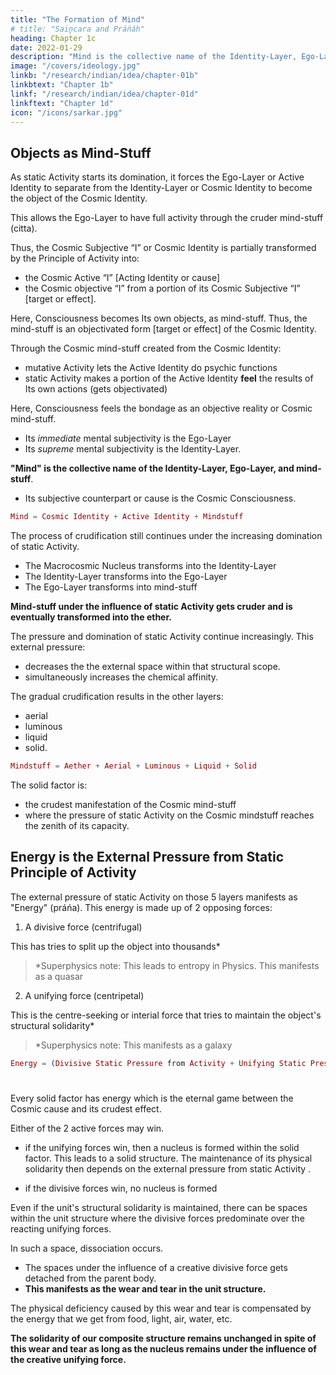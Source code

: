 ```yaml
---
title: "The Formation of Mind"
# title: "Saiṋcara and Práńáh"
heading: Chapter 1c
date: 2022-01-29
description: "Mind is the collective name of the Identity-Layer, Ego-Layer, and mind-stuff"
image: "/covers/ideology.jpg"
linkb: "/research/indian/idea/chapter-01b"
linkbtext: "Chapter 1b"
linkf: "/research/indian/idea/chapter-01d"
linkftext: "Chapter 1d"
icon: "/icons/sarkar.jpg"
---
```



## Objects as Mind-Stuff

As static Activity starts its domination, it forces the Ego-Layer or Active Identity <!-- Ahaḿtattva --> to separate from the Identity-Layer or Cosmic Identity to become the object of the Cosmic Identity. 

This allows the Ego-Layer to have full activity through the cruder mind-stuff (citta). <!-- gets objectivated. --> 

<!-- This cruder stage in the process of saiṋcara is known as .  -->

<!-- Objectivation takes place because  -->

<!-- The static Prakrti forces the Ego-Layer to assume the form that allows cause and effect.  -->
<!-- of the result of the final activation.  -->

Thus, the Cosmic Subjective “I” or Cosmic Identity is partially transformed by the Principle of Activity into:
- the Cosmic Active “I” [Acting Identity or cause]
- the Cosmic objective “I” from a portion of its Cosmic Subjective “I” [target or effect]. 

Here, Consciousness becomes Its own objects, as mind-stuff. <!-- undergoes an objective change, --> Thus, the mind-stuff <!-- Cosmic objective “I” --> is an objectivated form [target or effect] of the Cosmic Identity.  <!-- subjectivated “I” --><!-- , and also of Supreme Consciousness -->

<!-- It is not only that the Cosmic Doer “I”  -->

Through the Cosmic mind-stuff created from the Cosmic Identity:
- mutative Activity <!-- Prakrti --> lets the Active Identity do psychic functions 
- static Activity<!--  Prakrti --> makes a portion of the Active Identity <!-- Doer “I” or Ahaḿtattva --> **feel** <!-- has imbibed --> the results of Its own actions (gets objectivated) 

Here, Consciousness <!-- Puruśa --> feels the bondage as an objective reality or Cosmic mind-stuff. <!-- The Cosmic  mind-stuff is this Active Puruśabháva coming under the influence of static Prakrti.  -->
<!-- This citta is an objective reality. -->
- Its *immediate* mental subjectivity is the Ego-Layer <!-- Ahaḿtattva --> 
- Its *supreme* mental subjectivity is the Identity-Layer<!--  Mahattattva -->. 

**"Mind" is the collective name of the Identity-Layer, Ego-Layer, and mind-stuff**<!-- Mahattattva, Ahaḿtattva and citta -->. 
- Its subjective counterpart or cause is the Cosmic Consciousness<!-- Puruśa Cosmic Puruśa -->.

```elixir
Mind = Cosmic Identity + Active Identity + Mindstuff
```

The process of crudification <!-- saiṋcara --> still continues under the increasing domination of static Activity<!--  Prakrti -->.
- The Macrocosmic Nucleus <!-- Puruśottama --> transforms into the Identity-Layer <!-- Mahattattva -->
- The Identity-Layer <!-- Mahattattva --> transforms into the Ego-Layer <!-- Ahaḿtattva -->
- The Ego-Layer <!-- Ahaḿtattva --> transforms into mind-stuff <!-- citta -->

<!-- owing to the influence of one or the other aspect of Prakrti.  -->

**Mind-stuff under the influence of static Activity gets cruder and is eventually transformed into the ether<!-- ethereal entity -->.** 

The pressure and domination of static Activity <!-- Prakrti --> continue increasingly. This external pressure:
- decreases the <!-- makes , and as a result of this increasing -->  the external space within that structural scope<!-- goes on decreasing gradually -->. 
- simultaneously increases the chemical affinity. 

The gradual crudification results in the other layers:
- aerial
- luminous
- liquid
- solid. 


```elixir
Mindstuff = Aether + Aerial + Luminous + Liquid + Solid
```

The solid factor is:
- the crudest manifestation of the Cosmic <!-- citta --> mind-stuff
- where the pressure of static Activity<!--  Prakrti --> on the Cosmic mindstuff <!-- citta --> reaches the zenith of its capacity.

<!-- "Bala" is  -->


## Energy is the External Pressure from Static Principle of Activity

The external pressure of static <!-- Prakrti --> Activity on those 5 layers manifests as "Energy" (práńa). This energy is made up of 2 opposing forces:

1. A divisive force (centrifugal)

This has tries to split up the object into thousands*

> *Superphysics note: This leads to entropy in Physics. This manifests as a quasar


2. A unifying force (centripetal)

This is the centre-seeking or interial force that tries to maintain the object's structural solidarity*

> *Superphysics note: This manifests as a galaxy


```elixir
Energy = (Divisive Static Pressure from Activity + Unifying Static Pressure from Activity) 5 Layers
```

#

<!-- The collective name of these exterial and interial forces is  or .  -->

Every solid factor has energy which is the eternal game between the Cosmic cause and its crudest effect.

<!-- In práńa there exists an internal clash in which  -->

Either of the 2 active forces may win. 
- if the <!-- interial --> unifying <!-- centripetal --> forces win, then a nucleus is formed within the solid factor. This leads to a solid structure. The maintenance of its physical solidarity then depends on the external pressure from static Activity <!-- bala or --> <!-- external-static-pressure -->.
<!-- that is, if the resultant force created happens to be interial in character, -->
- if the <!-- exterial --> divisive <!-- centrifugal --> forces win, no nucleus is formed

<!-- the resultant exterial cannot form any nucleus within that physical structure. The resultant interial force is, therefore, the only factor that can create a nucleus within a solid body and thereby maintain its structural solidarity.  -->

Even if the unit's structural solidarity is maintained, there can be spaces within the unit structure where the <!-- exterial --> divisive forces predominate over the reacting unifying forces. <!-- interials --> 

In such a space, dissociation occurs.
- The spaces under the influence of a creative divisive <!-- resultant exterial --> force gets detached from the parent body. 
- **This manifests as the wear and tear in the unit structure.**


The physical deficiency caused by this wear and tear is compensated by the energy <!-- práńa --> that we get from food, light, air, water, etc.

<!-- > *Superphysics note: This means that the longevity of objects (anti-entrophy) is maintained by the unifying force -->

**The solidarity of our composite structure remains unchanged in spite of this wear and tear as long as the nucleus remains under the influence of the <!-- resultant interial --> creative unifying force.**
